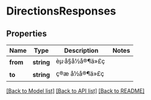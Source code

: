# DirectionsResponses

## Properties
Name | Type | Description | Notes
------------ | ------------- | ------------- | -------------
**from** | **string** | èµ·å§å½å®¶ä»£ç  | 
**to** | **string** | ç®æ å½å®¶ä»£ç  | 

[[Back to Model list]](../README.md#documentation-for-models) [[Back to API list]](../README.md#documentation-for-api-endpoints) [[Back to README]](../README.md)


